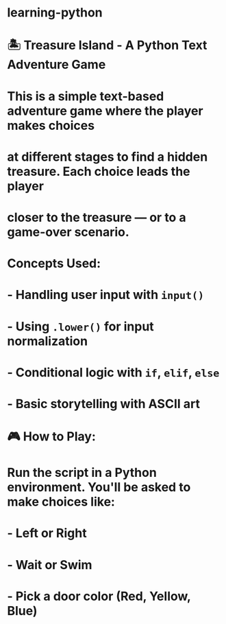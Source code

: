# learning-python
# 🏝️ Treasure Island - A Python Text Adventure Game

# This is a simple text-based adventure game where the player makes choices 
# at different stages to find a hidden treasure. Each choice leads the player 
# closer to the treasure — or to a game-over scenario.

# Concepts Used:
# - Handling user input with `input()`
# - Using `.lower()` for input normalization
# - Conditional logic with `if`, `elif`, `else`
# - Basic storytelling with ASCII art
#
# 🎮 How to Play:
# Run the script in a Python environment. You'll be asked to make choices like:
# - Left or Right
# - Wait or Swim
# - Pick a door color (Red, Yellow, Blue)
